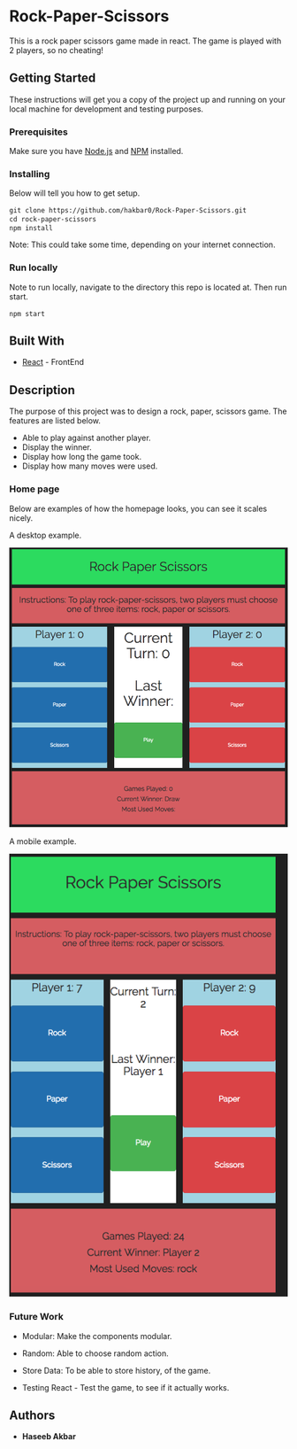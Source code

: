 # Rock-Paper-Scissors
This is a rock paper scissors game made in react. The game is played with 2 players, so no cheating!

## Getting Started

These instructions will get you a copy of the project up and running on your local machine for development and testing purposes.

### Prerequisites

Make sure you have [Node.js](https://nodejs.org/en/) and [NPM](https://www.npmjs.com/) installed.

### Installing

Below will tell you how to get setup.

```
git clone https://github.com/hakbar0/Rock-Paper-Scissors.git
cd rock-paper-scissors
npm install
```

Note: This could take some time, depending on your internet connection.

### Run locally

Note to run locally, navigate to the directory this repo is located at. Then run start. 

```
npm start
```

## Built With
* [React](https://reactjs.org) - FrontEnd

## Description

The purpose of this project was to design a rock, paper, scissors game. The features are listed below.

*   Able to play against another player.
*   Display the winner.
*   Display how long the game took.
*   Display how many moves were used.

### Home page

Below are examples of how the homepage looks, you can see it scales nicely.

A desktop example.

![alt text](/rock-paper-scissors/src/images/desktop.png)

A mobile example.

![alt text](/rock-paper-scissors/src/images/mobile.png)

### Future Work

* Modular: Make the components modular. 

* Random: Able to choose random action.

* Store Data: To be able to store history, of the game.

* Testing React - Test the game, to see if it actually works.


## Authors

* **Haseeb Akbar**


